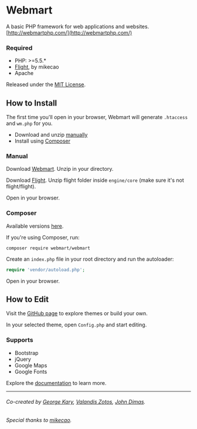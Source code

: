 # Webmart

A basic PHP framework for web applications and websites. [http://webmartphp.com/](http://webmartphp.com/)

### Required

- PHP: >=5.5.*
- [Flight](https://github.com/mikecao/flight/), by mikecao
- Apache

Released under the [MIT License](https://github.com/Webmart/webmart/blob/master/LICENSE.md).

## How to Install

The first time you'll open in your browser, Webmart will generate `.htaccess` and `wm.php` for you.

- Download and unzip [manually](#manual)
- Install using [Composer](#composer)

### Manual

Download [Webmart](https://github.com/webmart/webmart/archive/master.zip). Unzip in your directory.

Download [Flight](https://github.com/mikecao/flight/archive/master.zip). Unzip flight folder inside `engine/core` (make sure it's not flight/flight).

Open in your browser.

### Composer

Available versions [here](https://packagist.org/packages/webmart/webmart).

If you're using Composer, run:

```
composer require webmart/webmart
```

Create an `index.php` file in your root directory and run the autoloader:

```php
require 'vendor/autoload.php';
```

Open in your browser.

## How to Edit

Visit the [GitHub page](https://github.com/Webmart/) to explore themes or build your own.

In your selected theme, open `Config.php` and start editing.

### Supports

- Bootstrap
- jQuery
- Google Maps
- Google Fonts

Explore the [documentation](http://webmartphp.com/) to learn more.

---

###### Co-created by [George Kary](http://georgekary.com/), [Valandis Zotos](https://github.com/BalzoT), [John Dimas](https://github.com/jdimas87).
###### Special thanks to [mikecao](https://github.com/mikecao).
